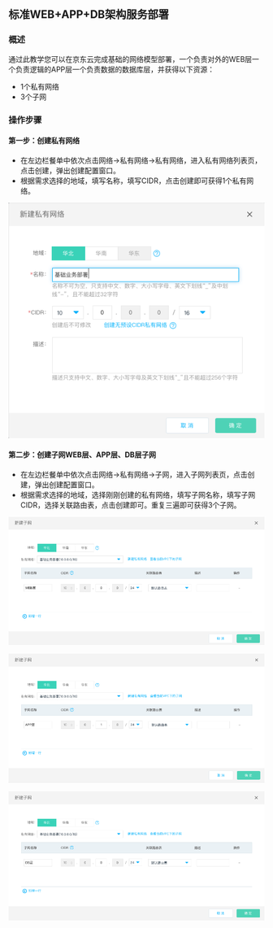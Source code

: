 ## **标准WEB+APP+DB架构服务部署**

### **概述**

通过此教学您可以在京东云完成基础的网络模型部署，一个负责对外的WEB层一个负责逻辑的APP层一个负责数据的数据库层，并获得以下资源：

- 1个私有网络
- 3个子网



### **操作步骤**

#### **第一步：创建私有网络**

- 在左边栏餐单中依次点击网络->私有网络->私有网络，进入私有网络列表页，点击创建，弹出创建配置窗口。
- 根据需求选择的地域，填写名称，填写CIDR，点击创建即可获得1个私有网络。

![](../Image/Getting-Started/Standard-WEB-APP-DB-Architectural-Service-Deployment/Step1.png)



#### **第二步：创建子网WEB层、APP层、DB层子网**

- 在左边栏餐单中依次点击网络->私有网络->子网，进入子网列表页，点击创建，弹出创建配置窗口。
- 根据需求选择的地域，选择刚刚创建的私有网络，填写子网名称，填写子网CIDR，选择关联路由表，点击创建即可。重复三遍即可获得3个子网。

![](../Image/Getting-Started/Standard-WEB-APP-DB-Architectural-Service-Deployment/Step2-1.png)

![](../Image/Getting-Started/Standard-WEB-APP-DB-Architectural-Service-Deployment/Step2-2.png)

![](../Image/Getting-Started/Standard-WEB-APP-DB-Architectural-Service-Deployment/Step2-3.png)